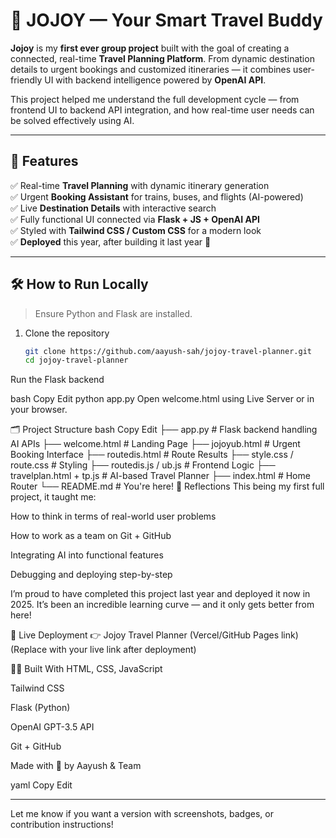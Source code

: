 # 🧭 JOJOY — Your Smart Travel Buddy

**Jojoy** is my **first ever group project** built with the goal of creating a connected, real-time **Travel Planning Platform**. From dynamic destination details to urgent bookings and customized itineraries — it combines user-friendly UI with backend intelligence powered by **OpenAI API**.

This project helped me understand the full development cycle — from frontend UI to backend API integration, and how real-time user needs can be solved effectively using AI.

---

## 🚀 Features

✅ Real-time **Travel Planning** with dynamic itinerary generation  
✅ Urgent **Booking Assistant** for trains, buses, and flights (AI-powered)  
✅ Live **Destination Details** with interactive search  
✅ Fully functional UI connected via **Flask + JS + OpenAI API**  
✅ Styled with **Tailwind CSS / Custom CSS** for a modern look  
✅ **Deployed** this year, after building it last year 🙌

---

## 🛠️ How to Run Locally

> Ensure Python and Flask are installed.

1. Clone the repository  
   ```bash
   git clone https://github.com/aayush-sah/jojoy-travel-planner.git
   cd jojoy-travel-planner
Run the Flask backend

bash
Copy
Edit
python app.py
Open welcome.html using Live Server or in your browser.

🗂️ Project Structure
bash
Copy
Edit
├── app.py                   # Flask backend handling AI APIs
├── welcome.html             # Landing Page
├── jojoyub.html             # Urgent Booking Interface
├── routedis.html            # Route Results
├── style.css / route.css    # Styling
├── routedis.js / ub.js      # Frontend Logic
├── travelplan.html + tp.js  # AI-based Travel Planner
├── index.html               # Home Router
└── README.md                # You're here!
💬 Reflections
This being my first full project, it taught me:

How to think in terms of real-world user problems

How to work as a team on Git + GitHub

Integrating AI into functional features

Debugging and deploying step-by-step

I’m proud to have completed this project last year and deployed it now in 2025. It’s been an incredible learning curve — and it only gets better from here!

🔗 Live Deployment
👉 Jojoy Travel Planner (Vercel/GitHub Pages link)
(Replace with your live link after deployment)

🧑‍💻 Built With
HTML, CSS, JavaScript

Tailwind CSS

Flask (Python)

OpenAI GPT-3.5 API

Git + GitHub

Made with 💙 by Aayush & Team

yaml
Copy
Edit

---

Let me know if you want a version with screenshots, badges, or contribution instructions!
